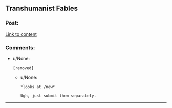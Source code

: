 ## Transhumanist Fables

### Post:

[Link to content](http://slatestarcodex.com/2013/05/27/transhumanist-fables/)

### Comments:

- u/None:
  ```
  [removed]
  ```

  - u/None:
    ```
    *looks at /new*

    Ugh, just submit them separately.
    ```

---

